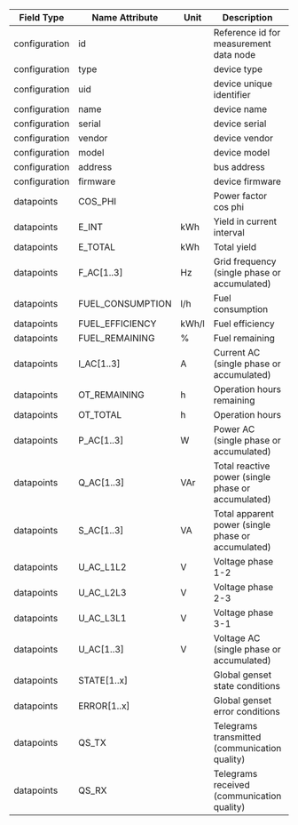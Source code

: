 | Field Type    | Name Attribute   | Unit  | Description                                        | Value  | Type | Required | Example                       | Notes | Version |
|---------------|------------------|-------|----------------------------------------------------|--------|------|----------|-------------------------------|-------|---------|
| configuration | id               |       | Reference id for measurement data node             |        |      | x        | <device id=“1“ type=“genset“> |       | 2.0.9   |
| configuration | type             |       | device type                                        | genset |      | x        | <device id=“1“ type=“genset“> |       | 2.0.9   |
| configuration | uid              |       | device unique identifier                           |        |      | x        | <uid>GEN12345</uid>           |       | 2.0.9   |
| configuration | name             |       | device name                                        |        |      |          | <name>Genset A</name>         |       | 2.0.9   |
| configuration | serial           |       | device serial                                      |        |      |          | <serial>GEN11.22.33</serial>  |       | 2.0.9   |
| configuration | vendor           |       | device vendor                                      |        |      |          | <vendor>Vendor 123</vendor>   |       | 2.0.9   |
| configuration | model            |       | device model                                       |        |      |          | <model>Model ABC</model>      |       | 2.0.9   |
| configuration | address          |       | bus address                                        |        |      |          | <address>1</address>          |       | 2.0.9   |
| configuration | firmware         |       | device firmware                                    |        |      |          | <firmware>1.23.3</firmware>   |       | 2.0.9   |
| datapoints    | COS_PHI          |       | Power factor cos phi                               |        |      |          |                               |       | 2.0.9   |
| datapoints    | E_INT            | kWh   | Yield in current interval                          |        |      |          |                               |       | 2.0.9   |
| datapoints    | E_TOTAL          | kWh   | Total yield                                        |        |      |          |                               |       | 2.0.9   |
| datapoints    | F_AC[1..3]       | Hz    | Grid frequency (single phase or accumulated)       |        |      |          |                               |       | 2.0.9   |
| datapoints    | FUEL_CONSUMPTION | l/h   | Fuel consumption                                   |        |      |          |                               |       | 2.0.9   |
| datapoints    | FUEL_EFFICIENCY  | kWh/l | Fuel efficiency                                    |        |      |          |                               |       | 2.0.9   |
| datapoints    | FUEL_REMAINING   | %     | Fuel remaining                                     |        |      |          |                               |       | 2.0.9   |
| datapoints    | I_AC[1..3]       | A     | Current AC (single phase or accumulated)           |        |      |          |                               |       | 2.0.9   |
| datapoints    | OT_REMAINING     | h     | Operation hours remaining                          |        |      |          |                               |       | 2.0.9   |
| datapoints    | OT_TOTAL         | h     | Operation hours                                    |        |      |          |                               |       | 2.0.9   |
| datapoints    | P_AC[1..3]       | W     | Power AC (single phase or accumulated)             |        |      |          |                               |       | 2.0.9   |
| datapoints    | Q_AC[1..3]       | VAr   | Total reactive power (single phase or accumulated) |        |      |          |                               |       | 2.0.9   |
| datapoints    | S_AC[1..3]       | VA    | Total apparent power (single phase or accumulated) |        |      |          |                               |       | 2.0.9   |
| datapoints    | U_AC_L1L2        | V     | Voltage phase 1-2                                  |        |      |          |                               |       | 2.0.9   |
| datapoints    | U_AC_L2L3        | V     | Voltage phase 2-3                                  |        |      |          |                               |       | 2.0.9   |
| datapoints    | U_AC_L3L1        | V     | Voltage phase 3-1                                  |        |      |          |                               |       | 2.0.9   |
| datapoints    | U_AC[1..3]       | V     | Voltage AC (single phase or accumulated)           |        |      |          |                               |       | 2.0.9   |
| datapoints    | STATE[1..x]      |       | Global genset state conditions                     |        |      |          |                               |       | 2.0.9   |
| datapoints    | ERROR[1..x]      |       | Global genset error conditions                     |        |      |          |                               |       | 2.0.9   |
| datapoints    | QS_TX            |       | Telegrams transmitted (communication quality)      |        |      |          |                               |       | 2.0.9   |
| datapoints    | QS_RX            |       | Telegrams received    (communication quality)      |        |      |          |                               |       | 2.0.9   |
